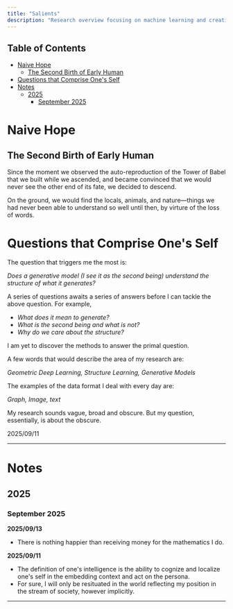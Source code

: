 ```yaml
---
title: "Salients"
description: "Research overview focusing on machine learning and creative AI systems"
---
```


## Table of Contents

- [Naive Hope](#naive-hope)
  - [The Second Birth of Early Human](#the-second-birth-of-early-human)
- [Questions that Comprise One's Self](#questions-that-comprise-ones-self)
- [Notes](#notes)
  - [2025](#2025)
    - [September 2025](#september-2025)

# Naive Hope
## The Second Birth of Early Human

Since the moment we observed the auto-reproduction of the Tower of Babel that we built while we ascended, and became convinced that we would never see the other end of its fate, we decided to descend. 

On the ground, we would find the locals, animals, and nature—things we had never been able to understand so well until then, by virture of the loss of words. 


# Questions that Comprise One's Self

The question that triggers me the most is: 

*Does a generative model (I see it as the second being) understand the structure of what it generates?*

A series of questions awaits a series of answers before I can tackle the above question. For example, 

- *What does it mean to generate?*
- *What is the second being and what is not?*
- *Why do we care about the structure?*

I am yet to discover the methods to answer the primal question. 

A few words that would describe the area of my research are: 

*Geometric Deep Learning, Structure Learning, Generative Models*

The examples of the data format I deal with every day are: 

*Graph, Image, text*

My research sounds vague, broad and obscure. 
But my question, essentially, is about the obscure. 

2025/09/11

--- 

# Notes
## 2025
### September 2025

**2025/09/13**
- There is nothing happier than receiving money for the mathematics I do. 

**2025/09/11**
- The definition of one's intelligence is the ability to cognize and localize one's self in the embedding context and act on the persona. 
- For sure, I will only be resituated in the world reflecting my position in the stream of society, however implicitly.


--- 

